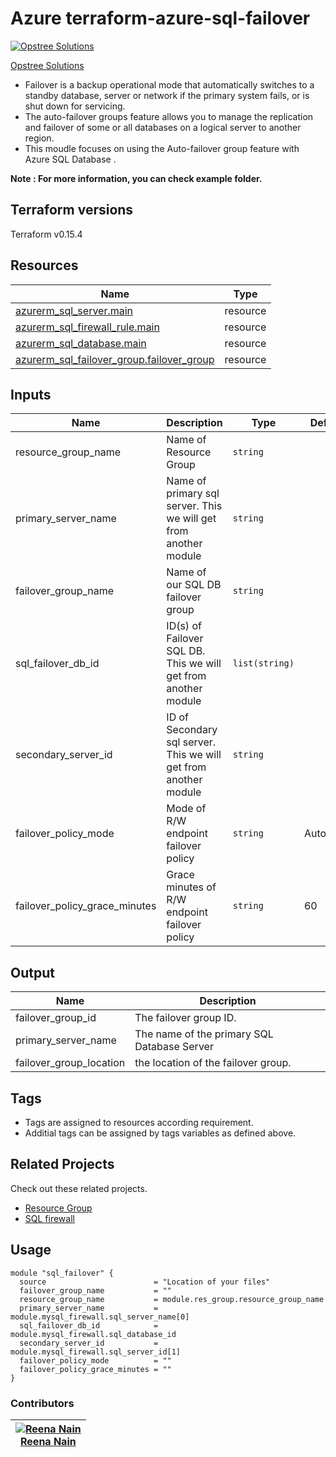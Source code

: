  Azure terraform-azure-sql-failover
 =====================================
 
 [![Opstree Solutions][opstree_avatar]][opstree_homepage]

[Opstree Solutions][opstree_homepage]

  [opstree_homepage]: https://opstree.github.io/
  [opstree_avatar]: https://img.cloudposse.com/150x150/https://github.com/opstree.png
  
  
* Failover is a backup operational mode that automatically switches to a standby database,
  server or network if the primary system fails, or is shut down for servicing. 
* The auto-failover groups feature allows you to manage the replication and failover of some or all databases on a logical server to another region.
* This moudle focuses on using the Auto-failover group feature with Azure SQL Database .

**Note : For more information, you can check example folder.**

Terraform versions
------------------
Terraform v0.15.4

Resources
------
| Name | Type |
|------|------|
| [azurerm_sql_server.main](https://registry.terraform.io/providers/hashicorp/azurerm/latest/docs/resources/sql_server) | resource |
| [azurerm_sql_firewall_rule.main](https://registry.terraform.io/providers/hashicorp/azurerm/latest/docs/resources/sql_firewall_rule) | resource |
| [azurerm_sql_database.main](https://registry.terraform.io/providers/hashicorp/azurerm/latest/docs/resources/sql_database) | resource |
| [azurerm_sql_failover_group.failover_group](https://registry.terraform.io/providers/hashicorp/azurerm/latest/docs/resources/sql_failover_group) | resource |


Inputs
------
| Name | Description | Type | Default | Required |
|------|-------------|------|---------|:--------:|
| resource_group_name | Name of Resource Group | `string` |  | yes |
| primary_server_name | Name of primary sql server. This we will get from another module | `string` |  | yes |
| failover_group_name | Name of our SQL DB failover group | `string` | | yes |
| sql_failover_db_id | ID(s) of Failover SQL DB. This we will get from another module | `list(string)` | | yes |
| secondary_server_id | ID of Secondary sql server. This we will get from another module | `string` | | yes |
| failover_policy_mode | Mode of R/W endpoint failover policy | `string` | Automatic | yes |
| failover_policy_grace_minutes | Grace minutes of R/W endpoint failover policy | `string` | 60 | yes |


Output
------
| Name | Description |
|------|-------------|  
| failover_group_id | The failover group ID. |
| primary_server_name | The name of the primary SQL Database Server |
| failover_group_location | the location of the failover group. |

Tags
----
* Tags are assigned to resources according requirement.
* Additial tags can be assigned by tags variables as defined above.

## Related Projects

Check out these related projects.

* [Resource Group](https://registry.terraform.io/modules/OT-terraform-azure-modules/resource-group/azure/latest)
* [SQL firewall](https://github.com/OT-terraform-azure-modules/terraform-azure-sql-db)


Usage
-----
```hcl
module "sql_failover" {
  source                        = "Location of your files"
  failover_group_name           = ""
  resource_group_name           = module.res_group.resource_group_name
  primary_server_name           = module.mysql_firewall.sql_server_name[0]
  sql_failover_db_id            = module.mysql_firewall.sql_database_id
  secondary_server_id           = module.mysql_firewall.sql_server_id[1]
  failover_policy_mode          = ""
  failover_policy_grace_minutes = ""
}

```

### Contributors
|  [![Reena Nain][Reena_avatar]][Reena_homepage]<br/>[Reena Nain][Reena_homepage] |
|---|


  [reena_homepage]: https://github.com/reena.nai 
  [reena_avatar]: https://gitlab.com/uploads/-/system/user/avatar/9292330/avatar.png?width=400








